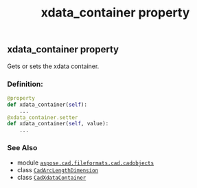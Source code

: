 ﻿---
title: xdata_container property
second_title: Aspose.CAD for Python via .NET API References
description: 
type: docs
weight: 810
url: /python-net/aspose.cad.fileformats.cad.cadobjects/cadarclengthdimension/xdata_container/
is_root: false
---

## xdata_container property


Gets or sets the xdata container.
### Definition:
```python
@property
def xdata_container(self):
    ...
@xdata_container.setter
def xdata_container(self, value):
    ...
```

### See Also
* module [`aspose.cad.fileformats.cad.cadobjects`](../../)
* class [`CadArcLengthDimension`](/cad/python-net/aspose.cad.fileformats.cad.cadobjects/cadarclengthdimension)
* class [`CadXdataContainer`](/cad/python-net/aspose.cad.fileformats.cad.cadobjects/cadxdatacontainer)
